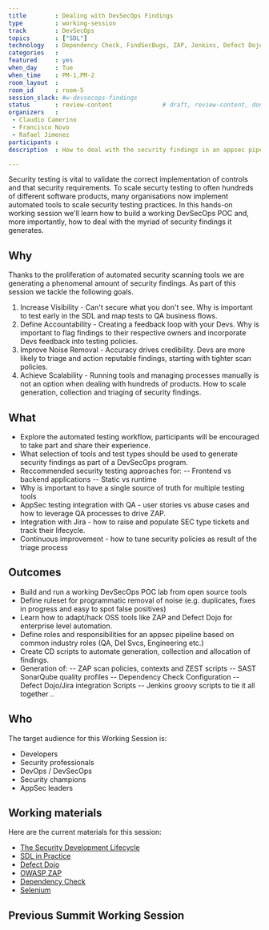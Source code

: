 ```yaml
---
title        : Dealing with DevSecOps Findings
type         : working-session
track        : DevSecOps
topics       : ["SDL"]
technology   : Dependency Check, FindSecBugs, ZAP, Jenkins, Defect Dojo, Selenium, Jira, Juice Shop
categories   :                      
featured     : yes                  
when_day     : Tue
when_time    : PM-1,PM-2
room_layout  :
room_id      : room-5
session_slack: #w-devsecops-findings 
status       : review-content              # draft, review-content, done
organizers   : 
 - Claudio Camerino
 - Francisco Novo
 - Rafael Jimenez
participants : 
description  : How to deal with the security findings in an appsec pipeline and drive continuous improvement of the testing policies

---
```


Security testing is vital to validate the correct implementation of controls and that security requirements. To scale securty testing to often hundreds of different software products, many organisations now implement automated tools to scale security testing practices. In this hands-on working session we'll learn how to build a working DevSecOps POC and, more importantly, how to deal with the myriad of security findings it generates.

## Why

Thanks to the proliferation of automated security scanning tools we are generating a phenomenal amount of security findings. As part of  this session we tackle the following goals.

1. Increase Visibility - Can't secure what you don't see. Why is important to test early in the SDL and map tests to QA business flows.
2. Define Accountability - Creating a feedback loop with your Devs. Why is important to flag findings to their respective owners and incorporate Devs feedback into testing policies.
3. Improve Noise Removal - Accuracy drives credibility. Devs are more likely to triage and action reputable findings, starting with tighter scan policies.
4. Achieve Scalability - Running tools and managing processes manually is not an option when dealing with hundreds of products. How to scale generation, collection and triaging of security findings.

## What

- Explore the automated testing workflow, participants will be encouraged to take part and share their experience.
- What selection of tools and test types should be used to generate security findings as part of a DevSecOps program.
- Reccommended security testing approaches for:
-- Frontend vs backend applications
-- Static vs runtime
- Why is important to have a single source of truth for multiple testing tools
- AppSec testing integration with QA - user stories vs abuse cases and how to leverage QA processes to drive ZAP.
- Integration with Jira - how to raise and populate SEC type tickets and track their lifecycle.
- Continuous improvement - how to tune security policies as result of the triage process

## Outcomes
- Build and run a working DevSecOps POC lab from open source tools
- Define ruleset for programmatic removal of noise (e.g. duplicates, fixes in progress and easy to spot false positives)
- Learn how to adapt/hack OSS tools like ZAP and Defect Dojo for enterprise level automation.
- Define roles and responsibilities for an appsec pipeline based on common industry roles (QA, Del Svcs, Engineering etc.)
- Create CD scripts to automate generation, collection and allocation of findings.
- Generation of:
-- ZAP scan policies, contexts and ZEST scripts
-- SAST SonarQube quality profiles
-- Dependency Check Configuration
-- Defect Dojo/Jira integration Scripts
-- Jenkins groovy scripts to tie it all together ..


## Who

The target audience for this Working Session is:

 - Developers
 - Security professionals
 - DevOps / DevSecOps
 - Security champions
 - AppSec leaders

## Working materials

Here are the current materials for this session:

- [The Security Development Lifecycle](https://www.owasp.org/images/7/78/OWASP_AppSec_Research_2010_Keynote_2_by_Lipner.pdf)
- [SDL in Practice](https://www.owasp.org/images/4/45/SDL_in_practice.pdf)
- [Defect Dojo](https://github.com/DefectDojo/django-DefectDojo)
- [OWASP ZAP](https://github.com/zaproxy/zaproxy)
- [Dependency Check](https://github.com/jeremylong/DependencyCheck)
- [Selenium](https://www.seleniumhq.org/projects/webdriver)

## Previous Summit Working Session
